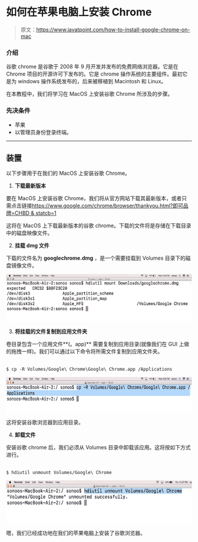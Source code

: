 # 如何在苹果电脑上安装 Chrome

> 原文：<https://www.javatpoint.com/how-to-install-google-chrome-on-mac>

### 介绍

谷歌 chrome 是谷歌于 2008 年 9 月开发并发布的免费网络浏览器。它是在 Chrome 项目的开源许可下发布的。它是 chrome 操作系统的主要组件。最初它是为 windows 操作系统发布的，后来被移植到 Macintosh 和 Linux。

在本教程中，我们将学习在 MacOS 上安装谷歌 Chrome 所涉及的步骤。

### 先决条件

*   苹果
*   以管理员身份登录终端。

* * *

## 装置

以下步骤用于在我们的 MacOS 上安装谷歌 Chrome。

1) **下载最新版本**

要在 MacOS 上安装谷歌 Chrome，我们将从官方网站下载其最新版本，或者只需点击链接[https://www.google.com/chrome/browser/thankyou.html?即可品牌=CHBD & statcb=1](https://www.google.com/chrome/browser/thankyou.html?brand=CHBD&statcb=1)

这将在 MacOS 上下载最新版本的谷歌 chrome。下载的文件将是存储在下载目录中的磁盘映像文件。

2) **挂载 dmg 文件**

下载的文件名为 **googlechrome.dmg** ，是一个需要挂载到 Volumes 目录下的磁盘镜像文件。

![Macos Chrome 1](img/ff60c4fc02f3ed8281e3b3f95bac2284.png)

3) **将挂载的文件复制到应用文件夹**

卷目录包含一个应用文件**(。app)** 需要复制到应用目录(就像我们在 GUI 上做的拖拽一样)。我们可以通过以下命令将所需文件复制到应用文件夹。

```

$ cp -R Volumes/Google\ Chrome\Google\ Chrome.app /Applications 

```

![Macos Chrome 2](img/241d45e23535f56c9530d7e09b23d091.png)

这将安装谷歌浏览器到应用目录。

4) **卸载文件**

安装谷歌 chrome 后，我们必须从 Volumes 目录中卸载该应用。这将按如下方式进行。

```

$ hdiutil unmount Volumes/Google\ Chrome

```

![Macos Chrome 3](img/c3991d4d9a4443509360c3c1078e0f16.png)

嗯，我们已经成功地在我们的苹果电脑上安装了谷歌浏览器。